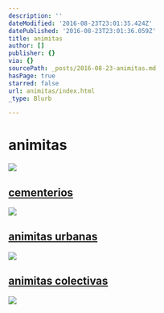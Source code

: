 ```yaml
---
description: ''
dateModified: '2016-08-23T23:01:35.424Z'
datePublished: '2016-08-23T23:01:36.059Z'
title: animitas
author: []
publisher: {}
via: {}
sourcePath: _posts/2016-08-23-animitas.md
hasPage: true
starred: false
url: animitas/index.html
_type: Blurb

---
```

# animitas
![](https://the-grid-user-content.s3-us-west-2.amazonaws.com/cddd3fe4-9991-4bf4-b62c-6797b858d3dc.jpg)

## [cementerios][0]
![](https://the-grid-user-content.s3-us-west-2.amazonaws.com/31c01860-7382-4e71-ba71-b4cfb1a7a0af.jpg)

## [animitas urbanas][1]
![](https://the-grid-user-content.s3-us-west-2.amazonaws.com/98442f1e-1e1a-447d-8991-0636261fffb9.jpg)

## [animitas colectivas][2]
![](https://the-grid-user-content.s3-us-west-2.amazonaws.com/cbb805aa-5178-4de7-8ae6-25d44cfac902.jpg)

[0]: http://fotoregistro.cl/cementerios "cementerios"
[1]: http://fotoregistro.cl/urbanas "animitas urbanas"
[2]: http://fotoregistro.cl/colectivas "animitas colectivas"